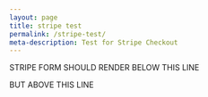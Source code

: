 ```yaml
---
layout: page
title: stripe test
permalink: /stripe-test/
meta-description: Test for Stripe Checkout
---
```


STRIPE FORM SHOULD RENDER BELOW THIS LINE


<form action="/charge" method="POST">

  <script
    src="https://checkout.stripe.com/checkout.js"
    class="stripe-button"
    data-key="pk_live_gMpBWkn7HQlrRHJvGX4a6VKM"
    data-image="/square-image.png"
    data-name="Work Deposit"
    data-description="Deposit for upcoming work (£75.00)"
    data-amount="7500"
    data-currency="GBP"
    data-label="Pay Deposit"->
  </script>

</form>


BUT ABOVE THIS LINE